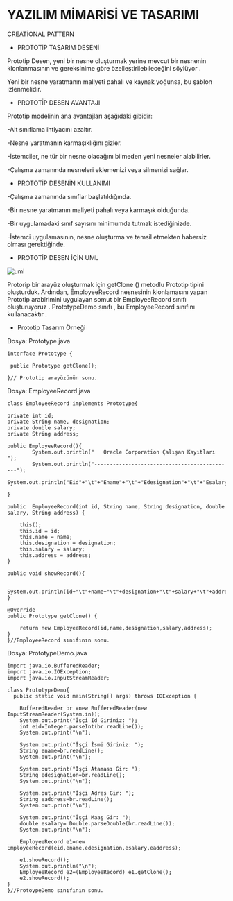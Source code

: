 # YAZILIM MİMARİSİ VE TASARIMI

CREATİONAL PATTERN

- PROTOTİP TASARIM DESENİ

Prototip Desen, yeni bir nesne oluşturmak yerine mevcut bir nesnenin klonlanmasının ve gereksinime göre özelleştirilebileceğini söylüyor .

Yeni bir nesne yaratmanın maliyeti pahalı ve kaynak yoğunsa, bu şablon izlenmelidir.

- PROTOTİP DESEN AVANTAJI

Prototip modelinin ana avantajları aşağıdaki gibidir:

-Alt sınıflama ihtiyacını azaltır.

-Nesne yaratmanın karmaşıklığını gizler.

-İstemciler, ne tür bir nesne olacağını bilmeden yeni nesneler alabilirler.

-Çalışma zamanında nesneleri eklemenizi veya silmenizi sağlar.

- PROTOTİP DESENİN KULLANIMI

-Çalışma zamanında sınıflar başlatıldığında.

-Bir nesne yaratmanın maliyeti pahalı veya karmaşık olduğunda.

-Bir uygulamadaki sınıf sayısını minimumda tutmak istediğinizde.

-İstemci uygulamasının, nesne oluşturma ve temsil etmekten habersiz olması gerektiğinde.


- PROTOTİP DESEN İÇİN UML

![uml](https://www.javatpoint.com/images/designpattern/prototype.jpg)

Protorip bir arayüz oluşturmak için getClone () metodlu Prototip tipini oluşturduk.
Ardından, EmployeeRecord nesnesinin klonlamasını yapan Prototip arabirimini uygulayan somut bir EmployeeRecord sınıfı oluşturuyoruz .
PrototypeDemo sınıfı , bu EmployeeRecord sınıfını kullanacaktır .


- Prototip Tasarım Örneği

Dosya: Prototype.java

    interface Prototype {  
  
     public Prototype getClone();  
      
    }// Prototip arayüzünün sonu.


Dosya: EmployeeRecord.java

    class EmployeeRecord implements Prototype{  
      
    private int id;  
    private String name, designation;  
    private double salary;  
    private String address;  
      
    public EmployeeRecord(){  
            System.out.println("   Oracle Corporation Çalışan Kayıtları ");  
            System.out.println("---------------------------------------------");  
            System.out.println("Eid"+"\t"+"Ename"+"\t"+"Edesignation"+"\t"+"Esalary"+"\t\t"+"Eaddress");  
      
    }  
  
    public  EmployeeRecord(int id, String name, String designation, double salary, String address) {  
          
        this();  
        this.id = id;  
        this.name = name;  
        this.designation = designation;  
        this.salary = salary;  
        this.address = address;  
    }  
      
    public void showRecord(){  
          
        System.out.println(id+"\t"+name+"\t"+designation+"\t"+salary+"\t"+address);  
    }  
  
    @Override  
    public Prototype getClone() {  
          
        return new EmployeeRecord(id,name,designation,salary,address);  
    }  
    }//EmployeeRecord sınıfının sonu.


Dosya: PrototypeDemo.java

    import java.io.BufferedReader;  
    import java.io.IOException;  
    import java.io.InputStreamReader;  
  
    class PrototypeDemo{  
      public static void main(String[] args) throws IOException {  
          
        BufferedReader br =new BufferedReader(new InputStreamReader(System.in));  
        System.out.print("İşçi Id Giriniz: ");  
        int eid=Integer.parseInt(br.readLine());  
        System.out.print("\n");  
          
        System.out.print("İşçi İsmi Giriniz: ");  
        String ename=br.readLine();  
        System.out.print("\n");  
          
        System.out.print("İşçi Ataması Gir: ");  
        String edesignation=br.readLine();  
        System.out.print("\n");  
          
        System.out.print("İşçi Adres Gir: ");  
        String eaddress=br.readLine();  
        System.out.print("\n");  
          
        System.out.print("İşçi Maaş Gir: ");  
        double esalary= Double.parseDouble(br.readLine());  
        System.out.print("\n");  
           
        EmployeeRecord e1=new EmployeeRecord(eid,ename,edesignation,esalary,eaddress);  
          
        e1.showRecord();  
        System.out.println("\n");  
        EmployeeRecord e2=(EmployeeRecord) e1.getClone();  
        e2.showRecord();  
    }     
    }//ProtoypeDemo sınıfının sonu.





